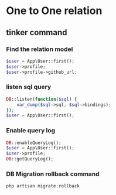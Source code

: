 # One to One relation

## tinker command

### Find the relation model

```php
$user = App\User::first();
$user->profile;
$user->profile->github_url;
```

### listen sql query

```php
DB::listen(function($sql) {
    var_dump($sql->sql, $sql->bindings);
});
$user = App\User::first();
```

### Enable query log

```php
DB::enableQueryLog();
$user = App\User::first();
$user->profile;
DB::getQueryLog();
```

### DB Migration rollback command

```php
php artisan migrate:rollback
```

